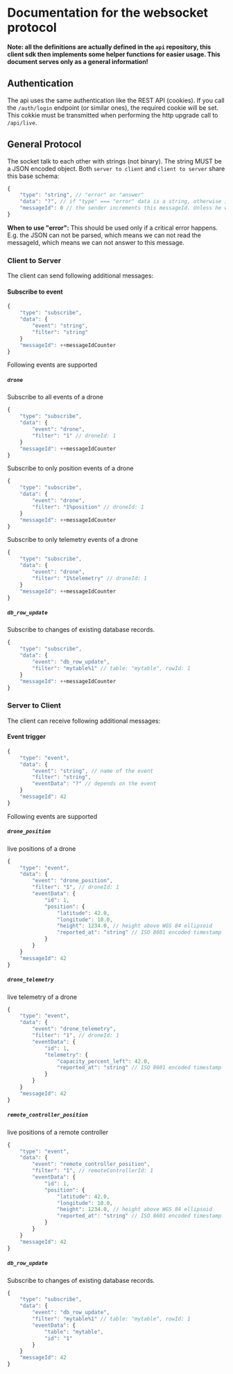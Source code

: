 # Documentation for the websocket protocol

**Note: all the definitions are actually defined in the `api` repository, this client sdk then implements some helper functions for easier usage. This document serves only as a general information!**

## Authentication

The api uses the same authentication like the REST API (cookies). If you call the `/auth/login` endpoint (or similar ones), the required cookie will be set. This cokkie must be transmitted when performing the http upgrade call to `/api/live`.

## General Protocol

The socket talk to each other with strings (not binary). The string MUST be a JSON encoded object. Both `server to client` and `client to server` share this base schema:

```javascript
{
    "type": "string", // "error" or "answer"
    "data": "?", // if "type" === "error" data is a string, otherwise it can be any kind of data (including undefined)
    "messageId": 0 // the sender increments this messageId. Unless he wants to answer to a message, then this is the same id as the id of the message he wants to answer to
}
```

**When to use "error":**
This should be used only if a critical error happens. E.g. the JSON can not be parsed, which means we can not read the messageId, which means we can not answer to this message.


### Client to Server
The client can send following additional messages:

#### Subscribe to event
```javascript
{
    "type": "subscribe",
    "data": {
        "event": "string",
        "filter": "string"
    }
    "messageId": ++messageIdCounter
}
```

Following events are supported

##### `drone`

Subscribe to all events of a drone

```javascript
{
    "type": "subscribe",
    "data": {
        "event": "drone",
        "filter": "1" // droneId: 1
    }
    "messageId": ++messageIdCounter
}
```


Subscribe to only position events of a drone

```javascript
{
    "type": "subscribe",
    "data": {
        "event": "drone",
        "filter": "1%position" // droneId: 1
    }
    "messageId": ++messageIdCounter
}
```

Subscribe to only telemetry events of a drone

```javascript
{
    "type": "subscribe",
    "data": {
        "event": "drone",
        "filter": "1%telemetry" // droneId: 1
    }
    "messageId": ++messageIdCounter
}
```

##### `db_row_update`

Subscribe to changes of existing database records.

```javascript
{
    "type": "subscribe",
    "data": {
        "event": "db_row_update",
        "filter": "mytable%1" // table: "mytable", rowId: 1
    }
    "messageId": ++messageIdCounter
}
```


### Server to Client
The client can receive following additional messages:

#### Event trigger
```javascript
{
    "type": "event",
    "data": {
        "event": "string", // name of the event
        "filter": "string",
        "eventData": "?" // depends on the event
    }
    "messageId": 42
}
```

Following events are supported

##### `drone_position`

live positions of a drone

```javascript
{
    "type": "event",
    "data": {
        "event": "drone_position",
        "filter": "1", // droneId: 1
        "eventData": {
            "id": 1,
            "position": {
                "latitude": 42.0,
                "longitude": 10.0,
                "height": 1234.0, // height above WGS 84 ellipsoid
                "reported_at": "string" // ISO 8601 encoded timestamp
            }
        }
    }
    "messageId": 42
}
```

##### `drone_telemetry`

live telemetry of a drone

```javascript
{
    "type": "event",
    "data": {
        "event": "drone_telemetry",
        "filter": "1", // droneId: 1
        "eventData": {
            "id": 1,
            "telemetry": {
                "capacity_percent_left": 42.0,
                "reported_at": "string" // ISO 8601 encoded timestamp
            }
        }
    }
    "messageId": 42
}
```
##### `remote_controller_position`

live positions of a remote controller

```javascript
{
    "type": "event",
    "data": {
        "event": "remote_controller_position",
        "filter": "1", // remoteControllerId: 1
        "eventData": {
            "id": 1,
            "position": {
                "latitude": 42.0,
                "longitude": 10.0,
                "height": 1234.0, // height above WGS 84 ellipsoid
                "reported_at": "string" // ISO 8601 encoded timestamp
            }
        }
    }
    "messageId": 42
}
```


##### `db_row_update`

Subscribe to changes of existing database records.

```javascript
{
    "type": "subscribe",
    "data": {
        "event": "db_row_update",
        "filter": "mytable%1" // table: "mytable", rowId: 1
        "eventData": {
            "table": "mytable",
            "id": "1"
        }
    }
    "messageId": 42
}
```
